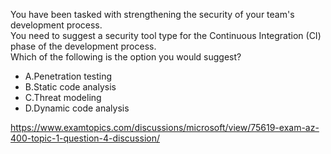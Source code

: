 You have been tasked with strengthening the security of your team's development process.<br/>You need to suggest a security tool type for the Continuous Integration (CI) phase of the development process.<br/>Which of the following is the option you would suggest?<br/><ul><li class="multi-choice-item"><span class="multi-choice-letter" data-choice-letter="A">A.</span>Penetration testing</li><li class="multi-choice-item correct-hidden"><span class="multi-choice-letter" data-choice-letter="B">B.</span>Static code analysis</li><li class="multi-choice-item"><span class="multi-choice-letter" data-choice-letter="C">C.</span>Threat modeling</li><li class="multi-choice-item"><span class="multi-choice-letter" data-choice-letter="D">D.</span>Dynamic code analysis</li></ul><p><a href="https://www.examtopics.com/discussions/microsoft/view/75619-exam-az-400-topic-1-question-4-discussion/">https://www.examtopics.com/discussions/microsoft/view/75619-exam-az-400-topic-1-question-4-discussion/</a></p><script src="https://giscus.app/client.js"                    data-repo="azsamples/az204"                    data-repo-id="R_kgDOMRXzDQ"                    data-category="General"                    data-category-id="DIC_kwDOMRXzDc4Cgi27"                    data-mapping="pathname"                    data-strict="0"                    data-reactions-enabled="0"                    data-emit-metadata="0"                    data-input-position="bottom"                    data-theme="preferred_color_scheme"                    data-lang="en"                    crossorigin="anonymous"                    async>                    </script>